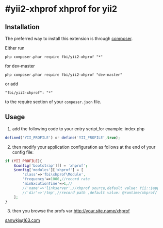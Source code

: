 #yii2-xhprof
xhprof for yii2
========================

Installation
------------

The preferred way to install this extension is through [composer](http://getcomposer.org/download/).

Either run

```
php composer.phar require fbi/yii2-xhprof "*"
```

for dev-master

```
php composer.phar require fbi/yii2-xhprof "dev-master"
```

or add

```
"fbi/yii2-xhprof": "*"
```

to the require section of your `composer.json` file.


Usage
-----

1. add the following code to your entry script,for example: index.php
```php
defined('YII_PROFILE') or define('YII_PROFILE',true);
```

2. then modify your application configuration as follows at the end of your config file:

```php
if (YII_PROFILE){
	$config['bootstrap'][] = 'xhprof';
	$config['modules']['xhprof'] = [
		'class'=>'fbi\xhprof\Module',
		'frequency'=>1000,//record rate
		'minExcutionTime'=>1,//
		//'name'=>'linkserver',//xhprof source,default value: Yii::$app->id
		//'dir'=>'/tmp',//record path ,default value: @runtime/xhprof/
	];
}
```

3. then you browse the profs var http://your.site.name/xhprof

[sanwkj@163.com](mailto:sanwkj@163.com?subject=yii2-xhprof)